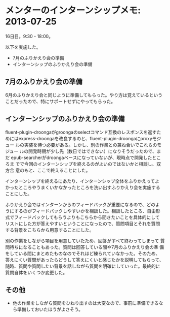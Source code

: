 # メンターのインターンシップメモ: 2013-07-25

16日目。9:30 - 18:00。

以下を実施した。

- 7月のふりかえり会の準備
- インターンシップのふりかえり会の準備

## 7月のふりかえり会の準備

6月のふりかえり会と同じように準備してもらった。やり方は覚えているという
ことだったので、特にサポートせずにやってもらった。

## インターンシップのふりかえり会の準備

fluent-plugin-droongaがgroongaのselectコマンド互換のレスポンスを返すた
めにはexpress-droongaを改良するのと、fluent-plugin-droongaにproxyモジュー
ルの実装を待つ必要がある。しかし、別の作業との兼ね合いでこれらのモジュー
ルの開発時期が少し先（数日ではできない）になりそうだったので、まだ
epub-searcherがdroongaベースになっていないが、現時点で開発したところま
でで今回のインターンシップを終えるのがよいのではないかと相談し、双方合
意のもと、ここで終えることにした。

インターンシップを終えるにあたり、インターンシップ全体をふりかえってよ
かったところやうまくいかなかったところを洗い出すふりかえり会を実施する
ことにした。

ふりかえり会ではインターンからのフィードバックが重要になるので、どのよ
うにするのがフィードバックしやすいかを相談した。相談したところ、自由形
式でフィードバックしてもらうよりもこちらから聞きたいことを具体的にして
リストにした方が答えやすいということになったので、質問項目とそれを質問
する背景をこちらから用意することにした。

別の作業をしながら項目を用意していたため、回答がすべて終わってしまって
質問待ちになることもあった。質問は回答している間や7月のふりかえり会の準
備をしている間にまとめたものなのでそれほど練られていなかった。そのため、
答えにくい質問があったらどうして答えにくいと感じたかを説明してもらって、
随時、質問や質問したい背景を話しながら質問を明確にしていった。最終的に
質問自体をいくつか変更した。

## その他

- 他の作業をしながら質問をひねり出すのは大変なので、事前に準備できるな
  ら準備しておいたほうがよさそう。
